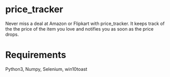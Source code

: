 # price_tracker
Never miss a deal at Amazon or Flipkart with price_tracker. It keeps track of the the price of the item you love and notifies you as soon as the price drops.

<h1>Requirements</h1>
Python3, Numpy, Selenium, win10toast



